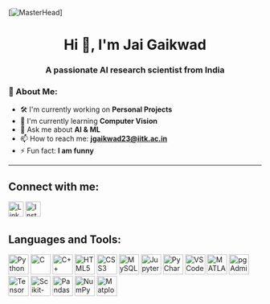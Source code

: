 [![MasterHead](https://i.pinimg.com/736x/7c/43/3e/7c433e7273948204d875ee5cdcf218ff.jpg)]
<h1 align="center">Hi 👋, I'm Jai Gaikwad</h1>
<h3 align="center">A passionate AI research scientist from India</h3>

### 🚀 About Me:
- 🛠️ I'm currently working on **Personal Projects**
- 🌱 I'm currently learning **Computer Vision**
- 💬 Ask me about **AI & ML**
- 📫 How to reach me: **jgaikwad23@iitk.ac.in**
- ⚡ Fun fact: **I am funny**

---

## Connect with me:
[<img src="https://img.icons8.com/ios-filled/50/0077B5/linkedin.png" alt="LinkedIn" width="30"/>](https://www.linkedin.com/in/jai-gaikwad-6a4b96342/)
[<img src="https://img.icons8.com/color/50/000000/instagram-new.png" alt="Instagram" width="30"/>](https://www.instagram.com/gaikwadjaiiiii/?utm_source=ig_web_button_share_sheet)

## Languages and Tools:
<p>

   <img src="https://cdn.jsdelivr.net/gh/devicons/devicon/icons/python/python-original.svg" alt="Python" width="40" height="40"/>
    <img src="https://cdn.jsdelivr.net/gh/devicons/devicon/icons/c/c-original.svg" alt="C" width="40" height="40"/>
    <img src="https://cdn.jsdelivr.net/gh/devicons/devicon/icons/cplusplus/cplusplus-original.svg" alt="C++" width="40" height="40"/>
    
  <img src="https://cdn.jsdelivr.net/gh/devicons/devicon/icons/html5/html5-original.svg" alt="HTML5" width="40" height="40"/>
   <img src="https://cdn.jsdelivr.net/gh/devicons/devicon/icons/css3/css3-original.svg" alt="CSS3" width="40" height="40"/>
   <img src="https://cdn.jsdelivr.net/gh/devicons/devicon/icons/mysql/mysql-original.svg" alt="MySQL" width="40" height="40"/>
   
<img src="https://cdn.jsdelivr.net/gh/devicons/devicon/icons/jupyter/jupyter-original.svg" alt="Jupyter" width="40" height="40"/>
<img src="https://cdn.jsdelivr.net/gh/devicons/devicon/icons/pycharm/pycharm-original.svg" alt="PyCharm" width="40" height="40"/>
<img src="https://cdn.jsdelivr.net/gh/devicons/devicon/icons/vscode/vscode-original.svg" alt="VS Code" width="40" height="40"/>
<img src="https://upload.wikimedia.org/wikipedia/commons/2/21/Matlab_Logo.png" alt="MATLAB" width="40" height="40"/>
<img src="https://cdn.jsdelivr.net/gh/devicons/devicon/icons/postgresql/postgresql-original.svg" alt="pgAdmin" width="40"
height="40"/>

<img src="https://cdn.jsdelivr.net/gh/devicons/devicon/icons/tensorflow/tensorflow-original.svg" alt="TensorFlow" width="40" height="40"/>
<img src="https://upload.wikimedia.org/wikipedia/commons/0/05/Scikit_learn_logo_small.svg" alt="Scikit-Learn" width="40" height="40"/>
<img src="https://cdn.jsdelivr.net/gh/devicons/devicon/icons/pandas/pandas-original.svg" alt="Pandas" width="40" height="40"/>
<img src="https://cdn.jsdelivr.net/gh/devicons/devicon/icons/numpy/numpy-original.svg" alt="NumPy" width="40" height="40"/>
<img src="https://cdn.jsdelivr.net/gh/devicons/devicon/icons/matplotlib/matplotlib-original.svg" alt="Matplotlib" width="40" height="40"/>
</p>

